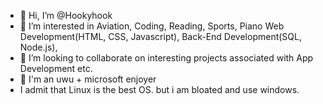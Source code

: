 - 👋 Hi, I’m @Hookyhook
- 👀 I’m interested in Aviation, Coding, Reading, Sports, Piano
Web Development(HTML, CSS, Javascript),
Back-End Development(SQL, Node.js),
- 💞️ I’m looking to collaborate on interesting projects associated with App Development etc.
- 💞️ I'm an uwu + microsoft enjoyer
- I admit that Linux is the best OS. but i am bloated and use windows.
<!---
Hookyhook/Hookyhook is a ✨ special ✨ repository because its `README.md` (this file) appears on your GitHub profile.
You can click the Preview link to take a look at your changes.
--->
